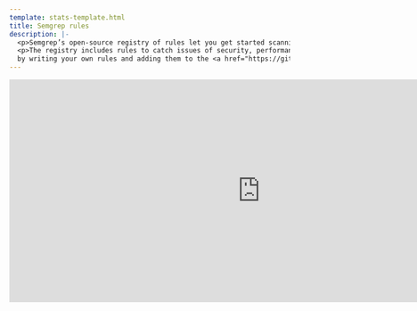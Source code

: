 ```yaml
---
template: stats-template.html
title: Semgrep rules
description: |-
  <p>Semgrep’s open-source registry of rules let you get started scanning code without the need to write anything custom.</p>
  <p>The registry includes rules to catch issues of security, performance, correctness, and other bugs. Contribute to the registry
  by writing your own rules and adding them to the <a href="https://github.com/returntocorp/semgrep-rules" target="_blank">Semgrep rules repo</a>.</p>
---
```


<div class="lang-container" style="margin-bottom:20px;">
  <iframe width="900" height="400" frameBorder="0" src="https://dashboard.semgrep.dev/metric/semgrep-rules.num/graph"></iframe>
</div>